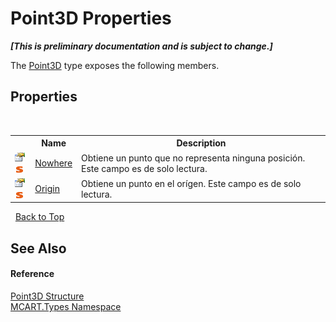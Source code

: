 # Point3D Properties
 _**\[This is preliminary documentation and is subject to change.\]**_

The <a href="c1f5b3e6-d580-ae65-e094-04baef5c0fc7">Point3D</a> type exposes the following members.


## Properties
&nbsp;<table><tr><th></th><th>Name</th><th>Description</th></tr><tr><td>![Public property](media/pubproperty.gif "Public property")![Static member](media/static.gif "Static member")</td><td><a href="15d9fb4b-1371-e23c-d2c7-f1d927cc1f8f">Nowhere</a></td><td>
Obtiene un punto que no representa ninguna posición. Este campo es de solo lectura.</td></tr><tr><td>![Public property](media/pubproperty.gif "Public property")![Static member](media/static.gif "Static member")</td><td><a href="c27a51ed-8c06-f660-d673-79e54817cbcd">Origin</a></td><td>
Obtiene un punto en el orígen. Este campo es de solo lectura.</td></tr></table>&nbsp;
<a href="#point3d-properties">Back to Top</a>

## See Also


#### Reference
<a href="c1f5b3e6-d580-ae65-e094-04baef5c0fc7">Point3D Structure</a><br /><a href="c5168ca1-3831-8d0b-91b8-6ec8e54f9c51">MCART.Types Namespace</a><br />